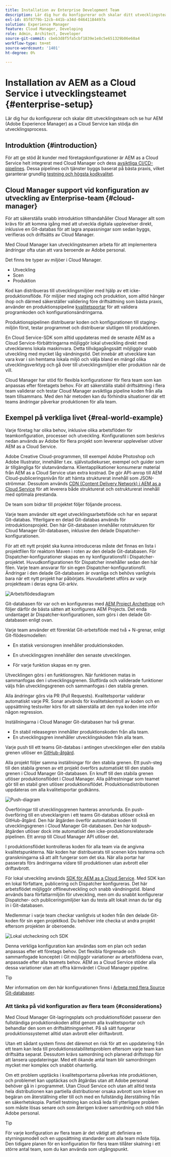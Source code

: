 ```yaml
---
title: Installation av Enterprise Development Team
description: Lär dig hur du konfigurerar och skalar ditt utvecklingsteam och se hur AEM as a Cloud Service kan stödja din utvecklingsprocess.
exl-id: 85f8779b-12cb-441b-a34d-04641184497a
solution: Experience Manager
feature: Cloud Manager, Developing
role: Admin, Architect, Developer
source-git-commit: cbeb3d8f5fa5cbf1839e1e8c5e651329b06e60a4
workflow-type: tm+mt
source-wordcount: '1401'
ht-degree: 0%

---
```


# Installation av AEM as a Cloud Service i utvecklingsteamet {#enterprise-setup}

Lär dig hur du konfigurerar och skalar ditt utvecklingsteam och se hur AEM (Adobe Experience Manager) as a Cloud Service kan stödja din utvecklingsprocess.

## Introduktion {#introduction}

För att ge stöd åt kunder med företagskonfigurationer är AEM as a Cloud Service helt integrerat med Cloud Manager och dess [avsiktliga CI/CD-pipelines](/help/implementing/cloud-manager/configuring-pipelines/introduction-ci-cd-pipelines.md). Dessa pipelines och tjänster byggs baserat på bästa praxis, vilket garanterar grundlig [testning och högsta kodkvalitet](/help/implementing/cloud-manager/code-quality-testing.md).

## Cloud Manager support vid konfiguration av utveckling av Enterprise-team {#cloud-manager}

För att säkerställa snabb introduktion tillhandahåller Cloud Manager allt som krävs för att komma igång med att utveckla digitala upplevelser direkt, inklusive en Git-databas för att lagra anpassningar som sedan byggs, verifieras och driftsätts av Cloud Manager.

Med Cloud Manager kan utvecklingsteamen arbeta för att implementera ändringar ofta utan att vara beroende av Adobe personal.

Det finns tre typer av miljöer i Cloud Manager.

* Utveckling
* Scen
* Produktion

Kod kan distribueras till utvecklingsmiljöer med hjälp av ett icke-produktionsflöde. För miljöer med staging och produktion, som alltid hänger ihop och därmed säkerställer validering före driftsättning som bästa praxis, använder en produktionspipeline [kvalitetsportar](/help/implementing/cloud-manager/custom-code-quality-rules.md) för att validera programkoden och konfigurationsändringarna.

Produktionspipelinen distribuerar koden och konfigurationen till staging-miljön först, testar programmet och distribuerar slutligen till produktionen.

En Cloud Service-SDK som alltid uppdateras med de senaste AEM as a Cloud Service-förbättringarna möjliggör lokal utveckling direkt med utvecklarens lokala maskinvara. Detta tillvägagångssätt möjliggör snabb utveckling med mycket låg vändningstid. Det innebär att utvecklare kan vara kvar i sin hemtama lokala miljö och välja bland en mängd olika utvecklingsverktyg och gå över till utvecklingsmiljöer eller produktion när de vill.

Cloud Manager har stöd för flexibla konfigurationer för flera team som kan anpassas efter företagets behov. För att säkerställa stabil driftsättning i flera team validerar och testar Cloud Manager avsiktliga pipeline koden från alla team tillsammans. Med den här metoden kan du förhindra situationer där ett teams ändringar påverkar produktionen för alla team.

## Exempel på verkliga livet {#real-world-example}

Varje företag har olika behov, inklusive olika arbetsflöden för teamkonfiguration, processer och utveckling. Konfigurationen som beskrivs nedan används av Adobe för flera projekt som levererar upplevelser utöver AEM as a Cloud Service.

Adobe Creative Cloud-programmen, till exempel Adobe Photoshop och Adobe Illustrator, innehåller t.ex. självstudiekurser, exempel och guider som är tillgängliga för slutanvändarna. Klientapplikationer konsumerar material från AEM as a Cloud Service utan extra kostnad. De gör API-anrop till AEM Cloud-publiceringsnivån för att hämta strukturerat innehåll som JSON-strömmar. Dessutom används [CDN (Content Delivery Network) i AEM as a Cloud Service](/help/implementing/dispatcher/cdn.md#content-delivery) för att leverera både strukturerat och ostrukturerat innehåll med optimala prestanda.

De team som bidrar till projektet följer följande process.

Varje team använder sitt eget utvecklingsarbetsflöde och har en separat Git-databas. Ytterligare en delad Git-databas används för introduktionsprojekt. Den här Git-databasen innehåller rotstrukturen för Cloud Manager Git-databasen, inklusive den delade Dispatcher-konfigurationen.

För att ett nytt projekt ska kunna introduceras måste det finnas en lista i projektfilen för reaktorn Maven i roten av den delade Git-databasen. För Dispatcher-konfigurationer skapas en ny konfigurationsfil i Dispatcher-projektet. Huvudkonfigurationen för Dispatcher innehåller sedan den här filen. Varje team ansvarar för sin egen Dispatcher-konfigurationsfil. Ändringar i den delade Git-databasen är ovanliga och behövs vanligtvis bara när ett nytt projekt har påbörjats. Huvudarbetet utförs av varje projektteam i deras egna Git-arkiv.

![Arbetsflödesdiagram](/help/implementing/cloud-manager/assets/team-setup1.png)

Git-databasen för var och en konfigureras med [AEM Project Archettype](https://experienceleague.adobe.com/sv/docs/experience-manager-core-components/using/developing/archetype/overview) och följer därför de bästa sätten att konfigurera AEM Projects. Det enda undantaget är Dispatcher-konfigurationen, som görs i den delade Git-databasen enligt ovan.

Varje team använder ett förenklat Git-arbetsflöde med två + N-grenar, enligt Git-flödesmodellen:

* En statisk versionsgren innehåller produktionskoden.

* En utvecklingsgren innehåller den senaste utvecklingen.

* För varje funktion skapas en ny gren.

Utvecklingen görs i en funktionsgren. När funktionen matas in sammanfogas den i utvecklingsgrenen. Slutförda och validerade funktioner väljs från utvecklingsgrenen och sammanfogas i den stabila grenen.

Alla ändringar görs via PR (Pull Requests). Kvalitetsportar validerar automatiskt varje PR. Sonar används för kvalitetskontroll av koden och en uppsättning testsviter körs för att säkerställa att den nya koden inte inför någon regression.

Inställningarna i Cloud Manager Git-databasen har två grenar.

* En stabil releasegren innehåller produktionskoden från alla team.
* En utvecklingsgren innehåller utvecklingskoden från alla team.

Varje push till ett teams Git-databas i antingen utvecklingen eller den stabila grenen utlöser en [GitHub-åtgärd](/help/implementing/cloud-manager/managing-code/working-with-multiple-source-git-repositories.md#managing-code).

Alla projekt följer samma inställningar för den stabila grenen. Ett push-steg till den stabila grenen av ett projekt överförs automatiskt till den stabila grenen i Cloud Manager Git-databasen. En knuff till den stabila grenen utlöser produktionsflödet i Cloud Manager. Alla påfrestningar som teamet gör till en stabil gren utlöser produktionsflödet. Produktionsdistributionen uppdateras om alla kvalitetsportar godkänns.

![Push-diagram](/help/implementing/cloud-manager/assets/team-setup2.png)

Överföringar till utvecklingsgrenen hanteras annorlunda. En push-överföring till en utvecklargren i ett teams Git-databas utlöser också en GitHub-åtgärd. Den här åtgärden överför automatiskt koden till utvecklingsgrenen i Cloud Manager Git-databasen. Den här kodpush-åtgärden utlöser dock inte automatiskt den icke-produktionsrelaterade pipelinen. Ett anrop till Cloud Manager API utlöser det.

I produktionsflödet kontrolleras koden för alla team via de angivna kvalitetspunkterna. När koden har distribuerats till scenen körs testerna och granskningarna så att allt fungerar som det ska. När alla portar har passerats förs ändringarna vidare till produktionen utan avbrott eller driftavbrott.

För lokal utveckling används [SDK för AEM as a Cloud Service](/help/implementing/developing/introduction/aem-as-a-cloud-service-sdk.md#developing). Med SDK kan en lokal författare, publicering och Dispatcher konfigureras. Det här arbetsflödet möjliggör offlineutveckling och snabb vändningstid. Ibland används bara författarmiljön för utveckling, men om du snabbt konfigurerar Dispatcher- och publiceringsmiljöer kan du testa allt lokalt innan du tar dig in i Git-databasen.

Medlemmar i varje team checkar vanligtvis ut koden från den delade Git-koden för sin egen projektkod. Du behöver inte checka ut andra projekt eftersom projekten är oberoende.

![Lokal utcheckning och SDK](/help/implementing/cloud-manager/assets/team-setup3.png)

Denna verkliga konfiguration kan användas som en plan och sedan anpassas efter ett företags behov. Det flexibla förgrenade och sammanfogade konceptet i Git möjliggör variationer av arbetsflödena ovan, anpassade efter alla teamets behov. AEM as a Cloud Service stöder alla dessa variationer utan att offra kärnvärdet i Cloud Manager pipeline.

>[!TIP]
>
>Mer information om den här konfigurationen finns i [Arbeta med flera Source Git-databaser](https://experienceleague.adobe.com/sv/docs/experience-manager-cloud-manager/content/managing-code/multiple-git-repos#managing-code).

### Att tänka på vid konfiguration av flera team {#considerations}

Med Cloud Manager Git-lagringsplats och produktionsflödet passerar den fullständiga produktionskoden alltid genom alla kvalitetsportar och behandlar den som en driftsättningsenhet. På så sätt fungerar produktionssystemet alltid utan avbrott eller driftavbrott.

Utan ett sådant system finns det däremot en risk för att en uppdatering från ett team kan leda till produktionsstabilitetsproblem eftersom varje team kan driftsätta separat. Dessutom krävs samordning och planerad driftstopp för att lansera uppdateringar. Med ett ökande antal team blir samordningen mycket mer komplex och snabbt ohanterlig.

Om ett problem upptäcks i kvalitetsportarna påverkas inte produktionen, och problemet kan upptäckas och åtgärdas utan att Adobe personal behöver gå in i programmet. Utan Cloud Service och utan att alltid testa hela distributionen kan partiella distributioner orsaka avbrott som kräver en begäran om återställning eller till och med en fullständig återställning från en säkerhetskopia. Partiell testning kan också leda till ytterligare problem som måste lösas senare och som återigen kräver samordning och stöd från Adobe personal.

>[!TIP]
>
>För varje konfiguration av flera team är det viktigt att definiera en styrningsmodell och en uppsättning standarder som alla team måste följa. Den tidigare planen för en konfiguration för flera team tillåter skalning i ett större antal team, som du kan använda som utgångspunkt.

